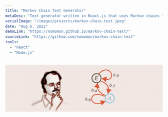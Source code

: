 ```yaml
---
title: "Markov Chain Text Generator"
metaDesc: "Text generator written in React.js that uses Markov chains to generate text based on a given input."
socialImage: "/images/projects/markov-chain-text.jpeg"
date: "Aug 6, 2022"
demoLink: "https://nomomon.github.io/markov-chain-text/"
sourceLink: "https://github.com/nomomon/markov-chain-text"
tools:
  - "React"
  - "Node.js"
---
```


![banner](/images/projects/markov-chain-text.jpeg)
